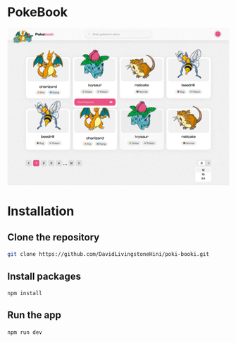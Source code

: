 # PokeBook

![alt text](public/assets/images/ListView.png)

# Installation
## Clone the repository
 ```sh
git clone https://github.com/DavidLivingstoneHini/poki-booki.git
   ```
 ## Install packages
   ```sh
   npm install
   ```
## Run the app
   ```sh
   npm run dev
   ```
